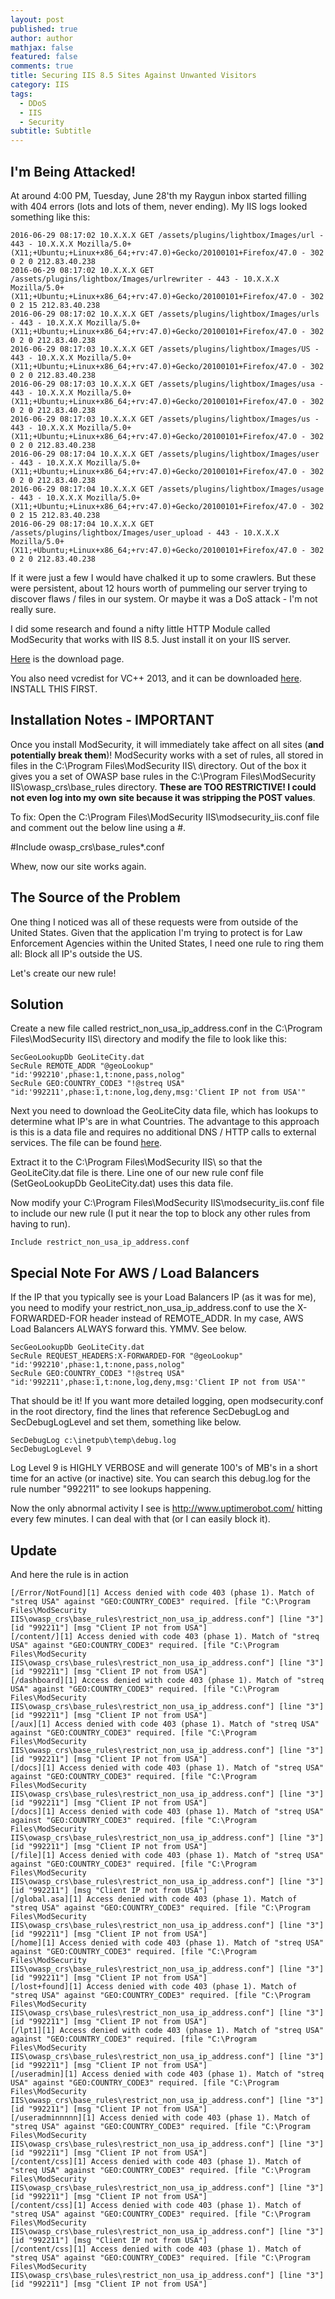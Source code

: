 ```yaml
---
layout: post
published: true
author: author
mathjax: false
featured: false
comments: true
title: Securing IIS 8.5 Sites Against Unwanted Visitors
category: IIS
tags:
  - DDoS
  - IIS
  - Security
subtitle: Subtitle
---
```

## I'm Being Attacked!

At around 4:00 PM, Tuesday, June 28'th my Raygun inbox started filling with 404 errors (lots and lots of them, never ending). My IIS logs looked something like this:


```
2016-06-29 08:17:02 10.X.X.X GET /assets/plugins/lightbox/Images/url - 443 - 10.X.X.X Mozilla/5.0+(X11;+Ubuntu;+Linux+x86_64;+rv:47.0)+Gecko/20100101+Firefox/47.0 - 302 0 2 0 212.83.40.238
2016-06-29 08:17:02 10.X.X.X GET /assets/plugins/lightbox/Images/urlrewriter - 443 - 10.X.X.X Mozilla/5.0+(X11;+Ubuntu;+Linux+x86_64;+rv:47.0)+Gecko/20100101+Firefox/47.0 - 302 0 2 15 212.83.40.238
2016-06-29 08:17:02 10.X.X.X GET /assets/plugins/lightbox/Images/urls - 443 - 10.X.X.X Mozilla/5.0+(X11;+Ubuntu;+Linux+x86_64;+rv:47.0)+Gecko/20100101+Firefox/47.0 - 302 0 2 0 212.83.40.238
2016-06-29 08:17:03 10.X.X.X GET /assets/plugins/lightbox/Images/US - 443 - 10.X.X.X Mozilla/5.0+(X11;+Ubuntu;+Linux+x86_64;+rv:47.0)+Gecko/20100101+Firefox/47.0 - 302 0 2 0 212.83.40.238
2016-06-29 08:17:03 10.X.X.X GET /assets/plugins/lightbox/Images/usa - 443 - 10.X.X.X Mozilla/5.0+(X11;+Ubuntu;+Linux+x86_64;+rv:47.0)+Gecko/20100101+Firefox/47.0 - 302 0 2 0 212.83.40.238
2016-06-29 08:17:03 10.X.X.X GET /assets/plugins/lightbox/Images/us - 443 - 10.X.X.X Mozilla/5.0+(X11;+Ubuntu;+Linux+x86_64;+rv:47.0)+Gecko/20100101+Firefox/47.0 - 302 0 2 0 212.83.40.238
2016-06-29 08:17:04 10.X.X.X GET /assets/plugins/lightbox/Images/user - 443 - 10.X.X.X Mozilla/5.0+(X11;+Ubuntu;+Linux+x86_64;+rv:47.0)+Gecko/20100101+Firefox/47.0 - 302 0 2 0 212.83.40.238
2016-06-29 08:17:04 10.X.X.X GET /assets/plugins/lightbox/Images/usage - 443 - 10.X.X.X Mozilla/5.0+(X11;+Ubuntu;+Linux+x86_64;+rv:47.0)+Gecko/20100101+Firefox/47.0 - 302 0 2 15 212.83.40.238
2016-06-29 08:17:04 10.X.X.X GET /assets/plugins/lightbox/Images/user_upload - 443 - 10.X.X.X Mozilla/5.0+(X11;+Ubuntu;+Linux+x86_64;+rv:47.0)+Gecko/20100101+Firefox/47.0 - 302 0 2 0 212.83.40.238
```

If it were just a few I would have chalked it up to some crawlers. But these were persistent, about 12 hours worth of pummeling our server trying to discover flaws / files in our system. Or maybe it was a DoS attack - I'm not really sure.

I did some research and found a nifty little HTTP Module called ModSecurity that works with IIS 8.5. Just install it on your IIS server.

[Here](https://www.modsecurity.org/download.html "ModSecurity Download Page") is the download page.

You also need vcredist for VC++ 2013, and it can be downloaded [here](https://www.microsoft.com/en-us/download/details.aspx?id=40784). INSTALL THIS FIRST.

## Installation Notes - IMPORTANT
Once you install ModSecurity, it will immediately take affect on all sites (**and potentially break them**)! ModSecurity works with a set of rules, all stored in files in the C:\Program Files\ModSecurity IIS\ directory. Out of the box it gives you a set of OWASP base rules in the C:\Program Files\ModSecurity IIS\owasp_crs\base_rules directory. **These are TOO RESTRICTIVE! I could not even log into my own site because it was stripping the POST values**.

To fix: Open the C:\Program Files\ModSecurity IIS\modsecurity_iis.conf file and comment out the below line using a #.

#Include owasp_crs\base_rules\*.conf

Whew, now our site works again.

## The Source of the Problem
One thing I noticed was all of these requests were from outside of the United States. Given that the application I'm trying to protect is for Law Enforcement Agencies within the United States, I need one rule to ring them all: Block all IP's outside the US.

Let's create our new rule!

## Solution

Create a new file called restrict_non_usa_ip_address.conf in the C:\Program Files\ModSecurity IIS\ directory and modify the file to look like this:

```
SecGeoLookupDb GeoLiteCity.dat
SecRule REMOTE_ADDR "@geoLookup" "id:'992210',phase:1,t:none,pass,nolog"
SecRule GEO:COUNTRY_CODE3 "!@streq USA" "id:'992211',phase:1,t:none,log,deny,msg:'Client IP not from USA'"
```

Next you need to download the GeoLiteCity data file, which has lookups to determine what IP's are in what Countries. The advantage to this approach is this is a data file and requires no additional DNS / HTTP calls to external services. The file can be found [here](http://geolite.maxmind.com/download/geoip/database/GeoLiteCity.dat.gz).

Extract it to the C:\Program Files\ModSecurity IIS\ so that the GeoLiteCity.dat file is there. Line one of our new rule conf file (SetGeoLookupDb GeoLiteCity.dat) uses this data file.

Now modify your C:\Program Files\ModSecurity IIS\modsecurity_iis.conf file to include our new rule (I put it near the top to block any other rules from having to run).

```
Include restrict_non_usa_ip_address.conf
```

## Special Note For AWS / Load Balancers
If the IP that you typically see is your Load Balancers IP (as it was for me), you need to modify your restrict_non_usa_ip_address.conf to use the X-FORWARDED-FOR header instead of REMOTE_ADDR. In my case, AWS Load Balancers ALWAYS forward this. YMMV. See below.

```
SecGeoLookupDb GeoLiteCity.dat
SecRule REQUEST_HEADERS:X-FORWARDED-FOR "@geoLookup" "id:'992210',phase:1,t:none,pass,nolog"
SecRule GEO:COUNTRY_CODE3 "!@streq USA" "id:'992211',phase:1,t:none,log,deny,msg:'Client IP not from USA'"
```

That should be it! If you want more detailed logging, open modsecurity.conf in the root directory, find the lines that reference SecDebugLog and SecDebugLogLevel and set them, something like below.


```
SecDebugLog c:\inetpub\temp\debug.log
SecDebugLogLevel 9
```

Log Level 9 is HIGHLY VERBOSE and will generate 100's of MB's in a short time for an active (or inactive) site. You can search this debug.log for the rule number "992211" to see lookups happening.

Now the only abnormal activity I see is http://www.uptimerobot.com/ hitting every few minutes. I can deal with that (or I can easily block it).

## Update


And here the rule is in action


```
[/Error/NotFound][1] Access denied with code 403 (phase 1). Match of "streq USA" against "GEO:COUNTRY_CODE3" required. [file "C:\Program Files\ModSecurity IIS\owasp_crs\base_rules\restrict_non_usa_ip_address.conf"] [line "3"] [id "992211"] [msg "Client IP not from USA"]
[/content/][1] Access denied with code 403 (phase 1). Match of "streq USA" against "GEO:COUNTRY_CODE3" required. [file "C:\Program Files\ModSecurity IIS\owasp_crs\base_rules\restrict_non_usa_ip_address.conf"] [line "3"] [id "992211"] [msg "Client IP not from USA"]
[/dashboard][1] Access denied with code 403 (phase 1). Match of "streq USA" against "GEO:COUNTRY_CODE3" required. [file "C:\Program Files\ModSecurity IIS\owasp_crs\base_rules\restrict_non_usa_ip_address.conf"] [line "3"] [id "992211"] [msg "Client IP not from USA"]
[/aux][1] Access denied with code 403 (phase 1). Match of "streq USA" against "GEO:COUNTRY_CODE3" required. [file "C:\Program Files\ModSecurity IIS\owasp_crs\base_rules\restrict_non_usa_ip_address.conf"] [line "3"] [id "992211"] [msg "Client IP not from USA"]
[/docs][1] Access denied with code 403 (phase 1). Match of "streq USA" against "GEO:COUNTRY_CODE3" required. [file "C:\Program Files\ModSecurity IIS\owasp_crs\base_rules\restrict_non_usa_ip_address.conf"] [line "3"] [id "992211"] [msg "Client IP not from USA"]
[/docs][1] Access denied with code 403 (phase 1). Match of "streq USA" against "GEO:COUNTRY_CODE3" required. [file "C:\Program Files\ModSecurity IIS\owasp_crs\base_rules\restrict_non_usa_ip_address.conf"] [line "3"] [id "992211"] [msg "Client IP not from USA"]
[/file][1] Access denied with code 403 (phase 1). Match of "streq USA" against "GEO:COUNTRY_CODE3" required. [file "C:\Program Files\ModSecurity IIS\owasp_crs\base_rules\restrict_non_usa_ip_address.conf"] [line "3"] [id "992211"] [msg "Client IP not from USA"]
[/global.asa][1] Access denied with code 403 (phase 1). Match of "streq USA" against "GEO:COUNTRY_CODE3" required. [file "C:\Program Files\ModSecurity IIS\owasp_crs\base_rules\restrict_non_usa_ip_address.conf"] [line "3"] [id "992211"] [msg "Client IP not from USA"]
[/home][1] Access denied with code 403 (phase 1). Match of "streq USA" against "GEO:COUNTRY_CODE3" required. [file "C:\Program Files\ModSecurity IIS\owasp_crs\base_rules\restrict_non_usa_ip_address.conf"] [line "3"] [id "992211"] [msg "Client IP not from USA"]
[/lost+found][1] Access denied with code 403 (phase 1). Match of "streq USA" against "GEO:COUNTRY_CODE3" required. [file "C:\Program Files\ModSecurity IIS\owasp_crs\base_rules\restrict_non_usa_ip_address.conf"] [line "3"] [id "992211"] [msg "Client IP not from USA"]
[/lpt1][1] Access denied with code 403 (phase 1). Match of "streq USA" against "GEO:COUNTRY_CODE3" required. [file "C:\Program Files\ModSecurity IIS\owasp_crs\base_rules\restrict_non_usa_ip_address.conf"] [line "3"] [id "992211"] [msg "Client IP not from USA"]
[/useradmin][1] Access denied with code 403 (phase 1). Match of "streq USA" against "GEO:COUNTRY_CODE3" required. [file "C:\Program Files\ModSecurity IIS\owasp_crs\base_rules\restrict_non_usa_ip_address.conf"] [line "3"] [id "992211"] [msg "Client IP not from USA"]
[/useradminnnnn][1] Access denied with code 403 (phase 1). Match of "streq USA" against "GEO:COUNTRY_CODE3" required. [file "C:\Program Files\ModSecurity IIS\owasp_crs\base_rules\restrict_non_usa_ip_address.conf"] [line "3"] [id "992211"] [msg "Client IP not from USA"]
[/content/css][1] Access denied with code 403 (phase 1). Match of "streq USA" against "GEO:COUNTRY_CODE3" required. [file "C:\Program Files\ModSecurity IIS\owasp_crs\base_rules\restrict_non_usa_ip_address.conf"] [line "3"] [id "992211"] [msg "Client IP not from USA"]
[/content/css][1] Access denied with code 403 (phase 1). Match of "streq USA" against "GEO:COUNTRY_CODE3" required. [file "C:\Program Files\ModSecurity IIS\owasp_crs\base_rules\restrict_non_usa_ip_address.conf"] [line "3"] [id "992211"] [msg "Client IP not from USA"]
[/content/css][1] Access denied with code 403 (phase 1). Match of "streq USA" against "GEO:COUNTRY_CODE3" required. [file "C:\Program Files\ModSecurity IIS\owasp_crs\base_rules\restrict_non_usa_ip_address.conf"] [line "3"] [id "992211"] [msg "Client IP not from USA"]
```
